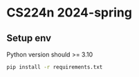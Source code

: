 # CS224n 2024-spring

## Setup env
Python version should >= 3.10
```bash
pip install -r requirements.txt
```
